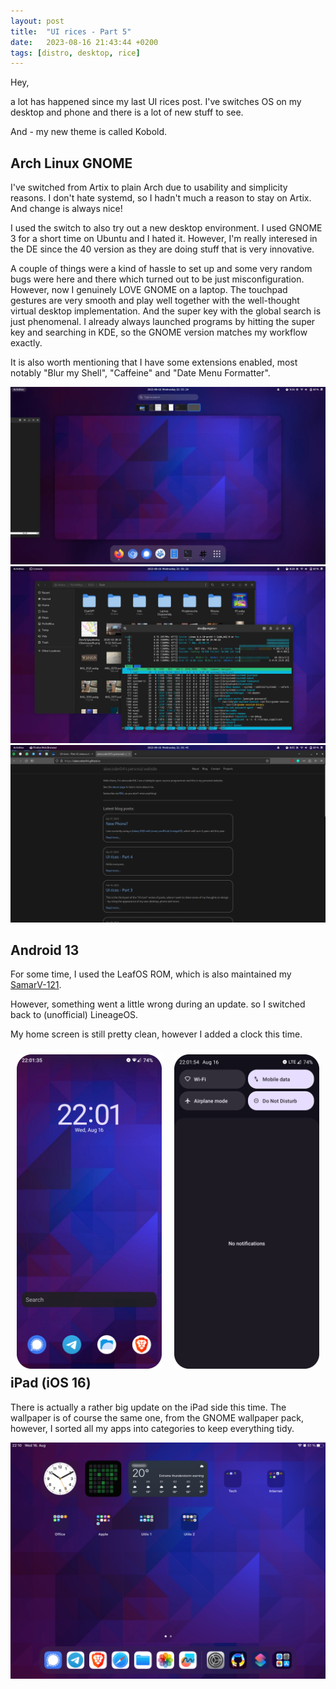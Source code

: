 ```yaml
---
layout: post
title:  "UI rices - Part 5"
date:   2023-08-16 21:43:44 +0200
tags: [distro, desktop, rice]
---
```


Hey,

a lot has happened since my last UI rices post. I've switches OS on my desktop
and phone and there is a lot of new stuff to see.

And - my new theme is called Kobold.

## Arch Linux GNOME

I've switched from Artix to plain Arch due to usability and simplicity reasons.
I don't hate systemd, so I hadn't much a reason to stay on Artix. And change is
always nice!

I used the switch to also try out a new desktop environment. I used GNOME 3 for
a short time on Ubuntu and I hated it. However, I'm really interesed in the DE
since the 40 version as they are doing stuff that is very innovative.

A couple of things were a kind of hassle to set up and some very random bugs
were here and there which turned out to be just misconfiguration. However, now
I genuinely LOVE GNOME on a laptop. The touchpad gestures are very smooth and
play well together with the well-thought virtual desktop implementation. And
the super key with the global search is just phenomenal. I already always
launched programs by hitting the super key and searching in KDE, so the GNOME
version matches my workflow exactly.

It is also worth mentioning that I have some extensions enabled, most notably
"Blur my Shell", "Caffeine" and "Date Menu Formatter".

![arch-linux 1](/assets/img/rices/arch-linux-2308-kobold-01.webp)
![arch-linux 2](/assets/img/rices/arch-linux-2308-kobold-02.webp)
![arch-linux 2](/assets/img/rices/arch-linux-2308-kobold-03.webp)

## Android 13

For some time, I used the LeafOS ROM, which is also maintained my [SamarV-121](https://samarv121.dev/).

However, something went a little wrong during an update. so I switched back to (unofficial) LineageOS.

My home screen is still pretty clean, however I added a clock this time.

<img src="/assets/img/rices/android-13-2308-kobold-01.png" alt="android-13 1" style="width: 46%; float: left; margin: 2%;">
<img src="/assets/img/rices/android-13-2308-kobold-02.png" alt="android-13 2" style="width: 46%; float: left; margin: 2%;">

## iPad (iOS 16)

There is actually a rather big update on the iPad side this time. The wallpaper
is of course the same one, from the GNOME wallpaper pack, however, I sorted all
my apps into categories to keep everything tidy.

![ipad-16](/assets/img/rices/ipad-16-2308-kobold-01.png)

